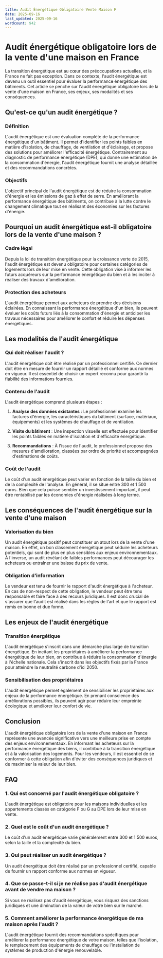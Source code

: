 ```yaml
---
title: Audit Énergétique Obligatoire Vente Maison F
date: 2025-09-16
last_updated: 2025-09-16
wordcount: 942
---
```


# Audit énergétique obligatoire lors de la vente d'une maison en France

La transition énergétique est au cœur des préoccupations actuelles, et la France ne fait pas exception. Dans ce contexte, l'audit énergétique est devenu un outil essentiel pour évaluer la performance énergétique des bâtiments. Cet article se penche sur l'audit énergétique obligatoire lors de la vente d'une maison en France, ses enjeux, ses modalités et ses conséquences.

## Qu'est-ce qu'un audit énergétique ?

### Définition

L'audit énergétique est une évaluation complète de la performance énergétique d'un bâtiment. Il permet d'identifier les points faibles en matière d'isolation, de chauffage, de ventilation et d'éclairage, et propose des solutions pour améliorer l'efficacité énergétique. Contrairement au diagnostic de performance énergétique (DPE), qui donne une estimation de la consommation d'énergie, l'audit énergétique fournit une analyse détaillée et des recommandations concrètes.

### Objectifs

L'objectif principal de l'audit énergétique est de réduire la consommation d'énergie et les émissions de gaz à effet de serre. En améliorant la performance énergétique des bâtiments, on contribue à la lutte contre le changement climatique tout en réalisant des économies sur les factures d'énergie.

## Pourquoi un audit énergétique est-il obligatoire lors de la vente d'une maison ?

### Cadre légal

Depuis la loi de transition énergétique pour la croissance verte de 2015, l'audit énergétique est devenu obligatoire pour certaines catégories de logements lors de leur mise en vente. Cette obligation vise à informer les futurs acquéreurs sur la performance énergétique du bien et à les inciter à réaliser des travaux d'amélioration.

### Protection des acheteurs

L'audit énergétique permet aux acheteurs de prendre des décisions éclairées. En connaissant la performance énergétique d'un bien, ils peuvent évaluer les coûts futurs liés à la consommation d'énergie et anticiper les travaux nécessaires pour améliorer le confort et réduire les dépenses énergétiques.

## Les modalités de l'audit énergétique

### Qui doit réaliser l'audit ?

L'audit énergétique doit être réalisé par un professionnel certifié. Ce dernier doit être en mesure de fournir un rapport détaillé et conforme aux normes en vigueur. Il est essentiel de choisir un expert reconnu pour garantir la fiabilité des informations fournies.

### Contenu de l'audit

L'audit énergétique comprend plusieurs étapes :

1. **Analyse des données existantes** : Le professionnel examine les factures d'énergie, les caractéristiques du bâtiment (surface, matériaux, équipements) et les systèmes de chauffage et de ventilation.
   
2. **Visite du bâtiment** : Une inspection visuelle est effectuée pour identifier les points faibles en matière d'isolation et d'efficacité énergétique.

3. **Recommandations** : À l'issue de l'audit, le professionnel propose des mesures d'amélioration, classées par ordre de priorité et accompagnées d'estimations de coûts.

### Coût de l'audit

Le coût d'un audit énergétique peut varier en fonction de la taille du bien et de la complexité de l'analyse. En général, il se situe entre 300 et 1 500 euros. Bien que cela puisse sembler un investissement important, il peut être rentabilisé par les économies d'énergie réalisées à long terme.

## Les conséquences de l'audit énergétique sur la vente d'une maison

### Valorisation du bien

Un audit énergétique positif peut constituer un atout lors de la vente d'une maison. En effet, un bon classement énergétique peut séduire les acheteurs potentiels, qui sont de plus en plus sensibles aux enjeux environnementaux. À l'inverse, un audit révélant de faibles performances peut décourager les acheteurs ou entraîner une baisse du prix de vente.

### Obligation d'information

Le vendeur est tenu de fournir le rapport d'audit énergétique à l'acheteur. En cas de non-respect de cette obligation, le vendeur peut être tenu responsable et faire face à des recours juridiques. Il est donc crucial de s'assurer que l'audit est réalisé dans les règles de l'art et que le rapport est remis en bonne et due forme.

## Les enjeux de l'audit énergétique

### Transition énergétique

L'audit énergétique s'inscrit dans une démarche plus large de transition énergétique. En incitant les propriétaires à améliorer la performance énergétique de leur bien, on contribue à réduire la consommation d'énergie à l'échelle nationale. Cela s'inscrit dans les objectifs fixés par la France pour atteindre la neutralité carbone d'ici 2050.

### Sensibilisation des propriétaires

L'audit énergétique permet également de sensibiliser les propriétaires aux enjeux de la performance énergétique. En prenant conscience des améliorations possibles, ils peuvent agir pour réduire leur empreinte écologique et améliorer leur confort de vie.

## Conclusion

L'audit énergétique obligatoire lors de la vente d'une maison en France représente une avancée significative vers une meilleure prise en compte des enjeux environnementaux. En informant les acheteurs sur la performance énergétique des biens, il contribue à la transition énergétique et à la valorisation des logements. Pour les vendeurs, il est essentiel de se conformer à cette obligation afin d'éviter des conséquences juridiques et de maximiser la valeur de leur bien.

## FAQ

### 1. Qui est concerné par l'audit énergétique obligatoire ?

L'audit énergétique est obligatoire pour les maisons individuelles et les appartements classés en catégorie F ou G au DPE lors de leur mise en vente.

### 2. Quel est le coût d'un audit énergétique ?

Le coût d'un audit énergétique varie généralement entre 300 et 1 500 euros, selon la taille et la complexité du bien.

### 3. Qui peut réaliser un audit énergétique ?

Un audit énergétique doit être réalisé par un professionnel certifié, capable de fournir un rapport conforme aux normes en vigueur.

### 4. Que se passe-t-il si je ne réalise pas d'audit énergétique avant de vendre ma maison ?

Si vous ne réalisez pas d'audit énergétique, vous risquez des sanctions juridiques et une diminution de la valeur de votre bien sur le marché.

### 5. Comment améliorer la performance énergétique de ma maison après l'audit ?

L'audit énergétique fournit des recommandations spécifiques pour améliorer la performance énergétique de votre maison, telles que l'isolation, le remplacement des équipements de chauffage ou l'installation de systèmes de production d'énergie renouvelable.
